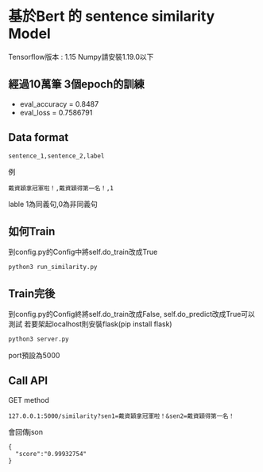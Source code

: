 # 基於Bert 的 sentence similarity Model
Tensorflow版本 : 1.15
Numpy請安裝1.19.0以下

## 經過10萬筆 3個epoch的訓練
- eval_accuracy = 0.8487
- eval_loss = 0.7586791

## Data format
```
sentence_1,sentence_2,label
```
例
```
戴資穎拿冠軍啦！,戴資穎得第一名！,1
```
lable 1為同義句,0為非同義句

## 如何Train
到config.py的Config中將self.do_train改成True
```
python3 run_similarity.py
```


## Train完後
到config.py的Config終將self.do_train改成False, self.do_predict改成True可以測試
若要架起localhost則安裝flask(pip install flask)
```python
python3 server.py
```
port預設為5000

## Call API
GET method
```
127.0.0.1:5000/similarity?sen1=戴資穎拿冠軍啦！&sen2=戴資穎得第一名！
```
會回傳json
```
{
  "score":"0.99932754"
}
```

